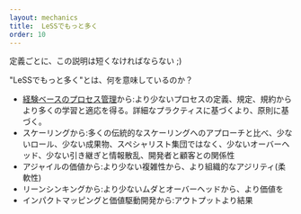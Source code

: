 ```yaml
---
layout: mechanics
title:  LeSSでもっと多く
order: 10
---
```


<!---
Per definition, this explanation must be short ;)
--->
定義ごとに、この説明は短くなければならない ;)

<!---
What does “more with LeSS” imply?
--->
"LeSSでもっと多く"とは、何を意味しているのか？

<!---
From Empirical Process Control: more learning and adaption with less defined processes, prescriptions, and formulas. More based on principles, less based on detailed practices.
From Scaling: compared to many traditional and alternative approaches to scaling, less roles, less artifacts, less single-specialist groups, less overhead, less handoff and information scatter, less indirection between developers and customers.
From Agile Values: more organizational agility (flexibility) with less complexity.
From Lean Thinking: more value with less waste and overhead.
From Impact Mapping and Value-Driven Development: more outcome with less outputs
--->
* [経験ベースのプロセス管理](empirical_process_control.jp.html)から:より少ないプロセスの定義、規定、規約からより多くの学習と適応を得る。詳細なプラクティスに基づくより、原則に基づく。
* スケーリングから:多くの伝統的なスケーリングへのアプローチと比べ、少ないロール、少ない成果物、スペシャリスト集団ではなく、少ないオーバーヘッド、少ない引き継ぎと情報散乱、開発者と顧客との関係性
* アジャイルの価値から:より少ない複雑性から、より組織的なアジリティ(柔軟性)
* リーンシンキングから:より少ないムダとオーバーヘッドから、より価値を
* インパクトマッピングと価値駆動開発から:アウトプットより結果
